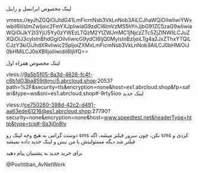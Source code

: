  لینک مخصوص ایرانسل و رایتل

vmess://eyJhZGQiOiJtdG41LmFicmNsb3VkLnNob3AiLCJhaWQiOiIwIiwiYWxwbiI6IiIsImZwIjoic2FmYXJpIiwiaG9zdCI6ImVzMS5hYnJjbG91ZC5zaG9wIiwiaWQiOiJkY2I3YjU5Yy0zYWEzLTQzM2YtZWJmMC1jNjczZTc5ZjZlNWIiLCJuZXQiOiJ3cyIsInBhdGgiOiIvIiwicG9ydCI6IjQ0MyIsInBzIjoiLTg4a2JxZThxYTQiLCJzY3kiOiJhdXRvIiwic25pIjoiZXMxLmFicmNsb3VkLnNob3AiLCJ0bHMiOiJ0bHMiLCJ0eXBlIjoiIiwidiI6IjIifQ==


لینک مخصوص همراه اول

vless://9a5b5f05-8a3d-4628-fc4f-c6b1d03ba859@mci5.abrcloud.shop:2053?path=%2F&security=tls&encryption=none&host=es1.abrcloud.shop&fp=safari&type=ws&sni=es1.abrcloud.shop#-9rty5ioo
لینک جدید

vless://ce750260-398d-42c2-d491-aa63ede61216@es1.abrcloud.shop:27790?security=none&encryption=none&host=www.speedtest.net&headerType=http&type=tcp#-8a3j0n8lv

دوست گرامی به هیچ وجه لینک رو sms نکن، چون سرور فیلتر میشه، اگه sms  کردی و فیلتر شد دیگه مسئولیتش با من نیس و لینک جدید داده نمیشه


برای خرید جدید به پشتیبان پیام دهید

@Poshtiban_AvNetWork
